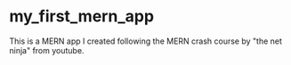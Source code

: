 # my_first_mern_app
 This is a MERN app I created following the MERN crash course by "the net ninja" from youtube.
